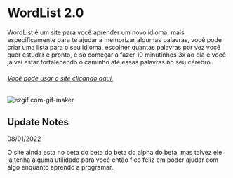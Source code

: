 # WordList 2.0

WordList é um site para você aprender um novo idioma, mais especificamente para te ajudar a memorizar algumas palavras, você pode criar uma lista para o seu idioma, escolher quantas palavras por vez você quer estudar e pronto, é so começar a fazer 10 minutinhos 3x ao dia e você já vai estar fortalecendo o caminho até essas palavras no seu cérebro.

###### [Você pode usar o site clicando aqui.](https://word-list2-0.vercel.app/)

![ezgif com-gif-maker](https://user-images.githubusercontent.com/88716893/148652576-eaae40b4-b196-4c88-bdc1-c2383c07f048.gif)

## Update Notes
08/01/2022

O site ainda esta no beta do beta do beta do alpha do beta, mas talvez ele já tenha alguma utilidade para você então fico feliz em poder ajudar com algo enquanto aprendo a programar.
